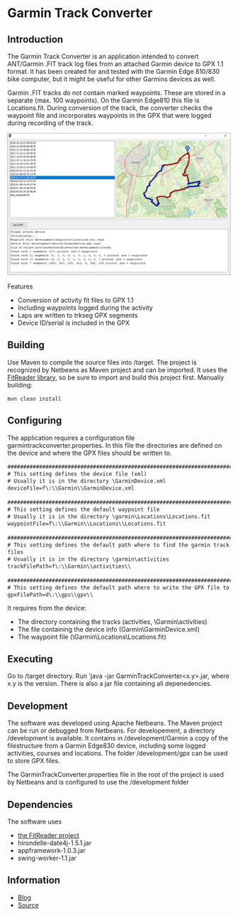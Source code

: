# Garmin Track Converter
## Introduction
The Garmin Track Converter is an application intended to convert ANT/Garmin .FIT track log files from an attached Garmin device to GPX 1.1 format. 
It has been created for and tested with the Garmin Edge 810/830 bike computer, but it might be useful for other Garmins devices as well.

Garmin .FIT tracks do not contain marked waypoints. These are stored in a separate (max. 100 waypoints).
On the Garmin Edge810 this file is Locations.fit.
During conversion of the track, the converter checks the waypoint file and incorporates waypoints in the GPX that were logged during recording of the track.

![](image/GarminTrackConverter.png)

Features
* Conversion of activity fit files to GPX 1.1
* Including waypoints logged during the activity
* Laps are written to trkseg GPX segments
* Device ID/serial is included in the GPX


## Building
Use Maven to compile the source files into /target. The project is recognized by Netbeans as Maven project and can be imported. It uses the [FitReader library](https://github.com/scubajorgen/FitReader), so be sure to import and build this project first. Manually building:

```
mvn clean install
```

## Configuring
The application requires a configuration file garmintrackconverter.properties. 
In this file the directories are defined on the device and where the GPX files should be written to.

```
###################################################################################################
# This setting defines the device file (xml)
# Usually it is in the directory \GarminDevice.xml
deviceFile=f\:\\Garmin\\GarminDevice.xml

###################################################################################################
# This setting defines the default waypoint file
# Usually it is in the directory \garmin\Locations\Locations.fit
waypointFile=f\:\\Garmin\\Locations\\Locations.fit

###################################################################################################
# This setting defines the default path where to find the garmin track files
# Usually it is in the directory \garmin\activities
trackFilePath=f\:\\Garmin\\activities\\

###################################################################################################
# This setting defines the default path where to write the GPX file to
gpxFilePath=d\:\\gps\\gpx\\

```

It requires from the device:
* The directory containing the tracks (activities, \Garmin\activities)
* The file containing the device info (Garmin\GarminDevice.xml)
* The waypoint file (\Garmin\Locations\Locations.fit)

## Executing
Go to /target directory. Run 'java -jar GarminTrackConverter<x.y>.jar, where x.y is the version. There is also a jar file containing all depenedencies.

## Development
The software was developed using Apache Netbeans. The Maven project can be run or debugged from Netbeans. For developement, a directory /development is available. It contains in /development/Garmin a copy of the filestructure from a Garmin Edge830 device, including some logged activities, courses and locations. The folder /development/gpx can be used to store GPX files.

The GarminTrackConverter.properties file in the root of the project is used by Netbeans and is configured to use the /development folder 

## Dependencies
The software uses 
- [the FitReader project](https://github.com/scubajorgen/FitReader)
- hirondelle-date4j-1.5.1.jar
- appframework-1.0.3.jar
- swing-worker-1.1.jar


## Information
* [Blog](http://blog.studioblueplanet.net/?page_id=468)
* [Source](https://github.com/scubajorgen/GarminTrackConverter)
